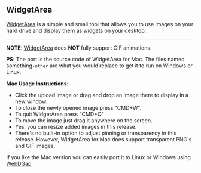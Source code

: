 WidgetArea
----------

[WidgetArea](https://sourceforge.net/projects/widgetarea/) is a simple and small tool that allows you to use images on your hard drive and display them as widgets on your desktop.

________________


**NOTE**: [WidgetArea](https://sourceforge.net/projects/widgetarea/) does **NOT** fully support GIF animations.

**PS**: The port is the source code of WidgetArea for Mac. The files named something`-other` are what you would replace to get it to run on Windows or Linux.

**Mac Usage Instructions**:  

  - Click the upload image or drag and drop an image there to display in a new window.  
  - To close the newly opened image press "CMD+W".  
  - To quit WidgetArea press "CMD+Q"  
  - To move the image just drag it anywhere on the screen.  
  - Yes, you can resize added images in this release.  
  - There's no built-in option to adjust pinning or transparency in this release. However, WidgetArea for Mac does support transparent PNG's and GIF images.

If you like the Mac version you can easily port it to Linux or Windows using [WebDGap](http://michaelsboost.github.io/WebDGap/).